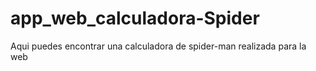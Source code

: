# app_web_calculadora-Spider

Aqui puedes encontrar una calculadora de spider-man realizada para la web
